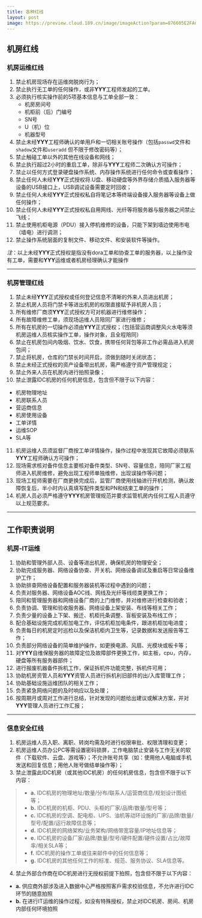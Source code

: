 ```yaml
---
title: 各种红线
layout: post
image: https://preview.cloud.189.cn/image/imageAction?param=876605E2FAC59C71CD6AF240ADB82887016BA5BA19BF51BF1C55177ECCAF535AAF10831B0057DEDAAB9C7ABF05A89F9715D7E251DA631D57CDB9BA1E76787A286493164EB6285F1030C27B271C136CB45F56D577D10C944B0404D508D3408B73A8F8E9F677EDC12E8EBE3691
---
```


## 机房红线

### 机房运维红线

1. 禁止机房现场存在运维岗脱岗行为；
2. 禁止执行无工单的任何操作，或非**YYY**工程师发起的工单。
3. 必须执行核实操作前的5项基本信息与工单全部一致：
   * 机房房间号
   * 机柜前（后）门编号
   * SN号
   * U（机）位
   * 机器型号
4. 禁止未经**YYY**工程师确认的单用戶和一切相关账号操作（包括`passwd`文件和`shadow`文件和`useradd` 但不限于修改密码等）；
5. 禁止触碰工单以外的其他在线设备和网线；
6. 禁止执行超过2小时的重启工单，除非与**YYY**工程师二次确认方可操作；
7. 禁止以任何方式登录硬盘操作系统、内存操作系统进行任何命令或查看操作；
8. 禁止任何人未经**YYY**正式授权将.U盘、移动硬盘等外界存储介质插入服务器等设备的USB接口上，USB调试设备需要定时回收；
9. 禁止任何人未经**YYY**正式授权私自将笔记本等终端设备接入服务器等设备上做任何操作；
10. 禁止任何人未经**YYY**正式授权私自用网线、光纤等将服务器与服务器之间禁止飞线；
11. 禁止使用机柜电源（PDU）接入停机维修的设备，只能下架到墙边使用市电（墙电）进行调测；
12. 禁止操作系统层面的复制文件、移动文件、和安装软件等操作。

*注*：以上未经**YYY**正式授权是指没有dora工单和协查工单的服务器，以上操作没有工单，需要和**YYY**运维或者机房经理确认才能操作

---------

### 机房管理红线

1. 禁止未经**YYY**正式授权或任何登记信息不清晰的外来人员进出机房；
2. 禁止机房人员将门禁卡等进出机房的权限直接赋予非机房人员；
3. 所有维修厂商须**YYY**正式授权方可对机器进行维修操作；
4. 所有故障维修工单，须现场运维人员陪同厂家进行维修；
5. 所有在机房的一切操作必须由**YYY**正式授权；（包括营运商调整风火水电等须机房运维人员核实操作工单，操作对象，且全程陪同）
6. 禁止在机房包间内吸烟、饮水、饮食，携带任何背包等非工作必需品进入机房包间；
7. 禁止将机房，仓库的门禁长时间开启，须做到随时关闭状态；
8. 禁止未经正式授权的资产设备带出机房，需严格遵守资产管理规定；
9. 禁止外来人员在机房内进行拍照录像；
10. 禁止泄露IDC机房的任何机房信息，包含但不限于以下内容：
  - 机房物理地址
  - 机房联系人员
  - 营运商信息
  - 机房使用设备
  - 工单详情
  - 运维SOP
  - SLA等
11. 机房运维人员须监督厂商按工单详情操作，操作过程中发现其它故障必须联系**YYY**工程师确认方可操作；
12. 现场需求核对备件信息主要核对备件类型、SN号、容量信息，陪同厂家工程师进入机房维修，避免出现工程师单独维修，出现误操作等问题；
13. 现场工程师需要在厂商更换完成后，监管厂商使用线轴进行开机检测，确认故障恢复后，半小时内认真填写配件类型和PN和结束工单的操作；
14. 机房人员必须严格遵守**YYY**机房管理规范并要求监管机房内任何工程人员遵守以上规范要求。

-----------

## 工作职责说明

### 机房-IT运维

1. 协助和管理外部人员、设备等进出机房，确保机房的物理安全；
1. 协助完成服务器、网络设备协查、开关机、网络设备调试及重启等日常设备维护工作；
1. 协助排查网络设备配置和服务器装机等过程中遇到的问题；
1. 负责对服务器、网络设备AOC线、网线及光纤等线缆类更换工作；
1. 陪同和管理服务器和网络设备厂商的上门维修，并对维修进行检查和验收；
1. 负责协调、管理和验收服务器、网络设备上架安装、布线等相关工作；
1. 负责少量的设备上下架、搬迁、机柜托条调整、盲板安装及布线工作；
1. 配合基础设施完成机柜加电工作，评估机柜加电条件，跟进机柜加电进度；
1. 负责每日的机房定时巡检以及保洁机柜内卫生等，记录数据和发送报告等工作；
1. 负责部分网络设备的简单维护操作，如更换电源、风扇、光模块或板卡等；
1. 对**YYY**自维保服务器的故障定位及故障部件更换工作，如主板，cpu，内存，硬盘等所有服务器部件；
1. 进行报废机器备件拆机工作，保证拆机件功能完整，拆机件可用；
1. 协助机房资管人员和**YYY**资管人员进行拆机利旧部件的出/入库管理工作；
1. 协助基础设施运维团队的相关工作；
1. 负责紧急网络问题的及时响应以及处理；
1. 按周期月或周对工作进行总结，针对发现的问题给出建议或解决方案，并对**YYY**管理人员进行工作汇报；

-----------

### 信息安全红线

1. 机房运维人员入职、离职、转岗均需及时进行权限审批、权限清理和变更；
2. 机房运维人员办公PC等需设置密码锁屏，工作电脑禁止安装与工作无关的软件（下载软件、云盘、游戏等）；不允许账号共享（如：使用他人电脑或手机发送和回复信息；用他人账号做结单操作等）；
3. 禁止泄露此IDC机房（或其他IDC机房）的任何机房信息，包含但不限于以下内容：
  > + **a.** IDC机房的物理地址/数量/分布/联系人/运营商信息/规划设计图纸等；
  > + **b.** IDC机房的机柜、PDU、头柜的厂家/品牌/数量/型号等；
  > + **c.** IDC机房的空调、配电柜、UPS、油机等动环设施的厂家/品牌/数量/型号/配置/运行故障信息等；
  > + **d.** IDC机房的网络架构/业务架构/网络带宽容量/IP地址信息等；
  > + **e.** IDC机房的设备厂家/品牌/数量/型号/硬件配置/硬件设置/占比/故障率/相关SLA等；
  > + **f.** IDC机房的操作工单或往来邮件中的任何信息等；
  > + **g.** IDC机房的其他任何工作的标准、规范、服务协议、SLA信息等。
4. 禁止外部合作商在IDC机房进行无授权前提下拍照，包含但不限于以下内容：
  * **a.** 供应商外部涉及进入数据中心严格按照客戶需求校验信息，不允许进行IDC环节的随意拍照
  * **b.** 在进行IT运维的操作过程，如没有特殊授权，禁止对IDC机房、房间、机房内部任何环境拍照

